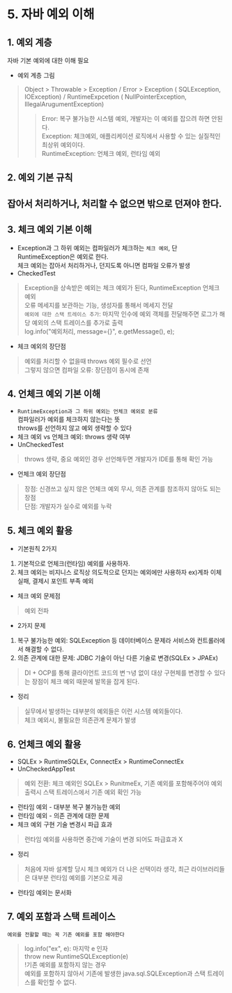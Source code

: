 # 5. 자바 예외 이해
## 1. 예외 계층
자바 기본 예외에 대한 이해 필요
- 예외 계층 그림
> Object > Throwable > Exception / Error > Exception ( SQLException, IOException) / RuntimeExpcetion ( NullPointerException, IllegalArugumentException)
>> Error: 복구 불가능한 시스템 예외, 개발자는 이 예외를 잡으려 하면 안된다.  
Exception: 체크예외, 애플리케이션 로직에서 사용할 수 있는 실질적인 최상위 예외이다.  
RuntimeException: 언체크 예외, 런타임 예외

## 2. 예외 기본 규칙
잡아서 처리하거나, 처리할 수 없으면 밖으로 던져야 한다.
-
## 3. 체크 예외 기본 이해
- Exception과 그 하위 예외는 컴파일러가 체크하는 `체크 예외`, 단 RuntimeException은 예외로 한다.  
체크 예외는 잡아서 처리하거나, 던지도록 아니면 컴파일 오류가 발생
- CheckedTest
> Exception을 상속받은 예외는 체크 예외가 된다, RuntimeException 언체크 예외  
오류 메세지를 보관하는 기능, 생성자를 통해서 메세지 전달  
`예외에 대한 스택 트레이스 추가`: 마지막 인수에 예외 객체를 전달해주면 로그가 해당 예외의 스택 트레이스를 추가로 출력  
log.info("예외처리, message={}", e.getMessage(), e);
- 체크 예외의 장단점
> 예외를 처리할 수 없을때 throws 예외 필수로 선언  
그렇지 않으면 컴파일 오류: 장단점이 동시에 존재

## 4. 언체크 예외 기본 이해
- `RuntimeException과 그 하위 예외는 언체크 예외로 분류`  
컴파일러가 예외를 체크하지 않는다는 뜻  
throws를 선언하지 않고 예외 생략할 수 있다
- 체크 예외 vs 언체크 예외: throws 생략 여부
- UnCheckedTest
> throws 생략, 중요 예외인 경우 선언해두면 개발자가 IDE를 통해 확인 가능
- 언체크 예외 장단점
> 장점: 신경쓰고 싶지 않은 언체크 예외 무시, 의존 관계를 참조하지 않아도 되는 장점  
단점: 개발자가 실수로 예외를 누락

## 5. 체크 예외 활용
- 기본원칙 2가지
1. 기본적으로 언체크(런타임) 예외를 사용하자.
2. 체크 예외는 비지니스 로직상 의도적으로 던지는 예외에만 사용하자 ex)계좌 이체 실패, 결제시 포인트 부족 예외
- 체크 예외 문제점
> 예외 전파
- 2가지 문제
1. 복구 불가능한 예외: SQLException 등 데이터베이스 문제라 서비스와 컨트롤러에서 해결할 수 없다.
2. 의존 관계에 대한 문제: JDBC 기술이 아닌 다른 기술로 변경(SQLEx > JPAEx)
> DI + OCP를 통해 클라이언트 코드의 변ㄱ녕 없이 대상 구현체를 변경할 수 있다는 장점이 체크 예외 때문에 발목을 잡게 된다.
- 정리
> 실무에서 발생하는 대부분의 예외들은 이런 시스템 예외들이다.  
체크 예외시, 불필요한 의존관계 문제가 발생

## 6. 언체크 예외 활용
- SQLEx > RuntimeSQLEx, ConnectEx > RuntimeConnectEx
- UnCheckedAppTest
> 예외 전환: 체크 예외인 SQLEx > RunitmeEx, 기존 예외를 포함해주어야 예외 출력시 스택 트레이스에서 기존 예외 확인 가능  
- 런타임 예외 - 대부분 복구 불가능한 예외
- 런타임 예외 - 의존 관계에 대한 문제
- 체크 예외 구현 기술 변경시 파급 효과
> 런타임 예외를 사용하면 중간에 기술이 변경 되어도 파급효과 X
- 정리
> 처음에 자바 설계할 당시 체크 예외가 더 나은 선택이라 생각, 최근 라이브러리들은 대부분 런타임 예외를 기본으로 제공
- 런타임 예외는 문서화

## 7. 예외 포함과 스택 트레이스
`예외를 전활할 때는 꼭 기존 예외를 포함 해야한다`
> log.info("ex", e): 마지막 e 인자  
throw new RuntimeSQLException(e)  
> !기존 예외를 포함하지 않는 경우  
예외를 포함하지 않아서 기존에 발생한 java.sql.SQLException과 스택 트레이스를 확인할 수 없다.
